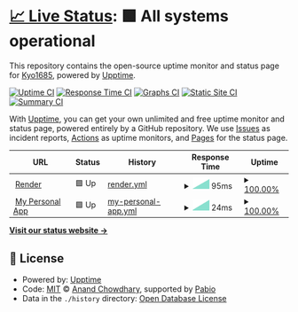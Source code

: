 # [📈 Live Status](https://Kyo1685.github.io/supabase-monitoring): <!--live status--> **🟩 All systems operational**

This repository contains the open-source uptime monitor and status page for [Kyo1685](https://Kyo1685.github.io/supabase-monitoring), powered by [Upptime](https://github.com/upptime/upptime).

[![Uptime CI](https://github.com/Kyo1685/supabase-monitoring/workflows/Uptime%20CI/badge.svg)](https://github.com/Kyo1685/supabase-monitoring/actions?query=workflow%3A%22Uptime+CI%22)
[![Response Time CI](https://github.com/Kyo1685/supabase-monitoring/workflows/Response%20Time%20CI/badge.svg)](https://github.com/Kyo1685/supabase-monitoring/actions?query=workflow%3A%22Response+Time+CI%22)
[![Graphs CI](https://github.com/Kyo1685/supabase-monitoring/workflows/Graphs%20CI/badge.svg)](https://github.com/Kyo1685/supabase-monitoring/actions?query=workflow%3A%22Graphs+CI%22)
[![Static Site CI](https://github.com/Kyo1685/supabase-monitoring/workflows/Static%20Site%20CI/badge.svg)](https://github.com/Kyo1685/supabase-monitoring/actions?query=workflow%3A%22Static+Site+CI%22)
[![Summary CI](https://github.com/Kyo1685/supabase-monitoring/workflows/Summary%20CI/badge.svg)](https://github.com/Kyo1685/supabase-monitoring/actions?query=workflow%3A%22Summary+CI%22)

With [Upptime](https://upptime.js.org), you can get your own unlimited and free uptime monitor and status page, powered entirely by a GitHub repository. We use [Issues](https://github.com/Kyo1685/supabase-monitoring/issues) as incident reports, [Actions](https://github.com/Kyo1685/supabase-monitoring/actions) as uptime monitors, and [Pages](https://Kyo1685.github.io/supabase-monitoring) for the status page.

<!--start: status pages-->
<!-- This summary is generated by Upptime (https://github.com/upptime/upptime) -->
<!-- Do not edit this manually, your changes will be overwritten -->
<!-- prettier-ignore -->
| URL | Status | History | Response Time | Uptime |
| --- | ------ | ------- | ------------- | ------ |
| <img alt="" src="https://icons.duckduckgo.com/ip3/supabase.com.ico" height="13"> [Render](https://supabase.com) | 🟩 Up | [render.yml](https://github.com/Kyo1685/supabase-monitoring/commits/HEAD/history/render.yml) | <details><summary><img alt="Response time graph" src="./graphs/render/response-time-week.png" height="20"> 95ms</summary><br><a href="https://Kyo1685.github.io/supabase-monitoring/history/render"><img alt="Response time 95" src="https://img.shields.io/endpoint?url=https%3A%2F%2Fraw.githubusercontent.com%2FKyo1685%2Fsupabase-monitoring%2FHEAD%2Fapi%2Frender%2Fresponse-time.json"></a><br><a href="https://Kyo1685.github.io/supabase-monitoring/history/render"><img alt="24-hour response time 95" src="https://img.shields.io/endpoint?url=https%3A%2F%2Fraw.githubusercontent.com%2FKyo1685%2Fsupabase-monitoring%2FHEAD%2Fapi%2Frender%2Fresponse-time-day.json"></a><br><a href="https://Kyo1685.github.io/supabase-monitoring/history/render"><img alt="7-day response time 95" src="https://img.shields.io/endpoint?url=https%3A%2F%2Fraw.githubusercontent.com%2FKyo1685%2Fsupabase-monitoring%2FHEAD%2Fapi%2Frender%2Fresponse-time-week.json"></a><br><a href="https://Kyo1685.github.io/supabase-monitoring/history/render"><img alt="30-day response time 95" src="https://img.shields.io/endpoint?url=https%3A%2F%2Fraw.githubusercontent.com%2FKyo1685%2Fsupabase-monitoring%2FHEAD%2Fapi%2Frender%2Fresponse-time-month.json"></a><br><a href="https://Kyo1685.github.io/supabase-monitoring/history/render"><img alt="1-year response time 95" src="https://img.shields.io/endpoint?url=https%3A%2F%2Fraw.githubusercontent.com%2FKyo1685%2Fsupabase-monitoring%2FHEAD%2Fapi%2Frender%2Fresponse-time-year.json"></a></details> | <details><summary><a href="https://Kyo1685.github.io/supabase-monitoring/history/render">100.00%</a></summary><a href="https://Kyo1685.github.io/supabase-monitoring/history/render"><img alt="All-time uptime 100.00%" src="https://img.shields.io/endpoint?url=https%3A%2F%2Fraw.githubusercontent.com%2FKyo1685%2Fsupabase-monitoring%2FHEAD%2Fapi%2Frender%2Fuptime.json"></a><br><a href="https://Kyo1685.github.io/supabase-monitoring/history/render"><img alt="24-hour uptime 100.00%" src="https://img.shields.io/endpoint?url=https%3A%2F%2Fraw.githubusercontent.com%2FKyo1685%2Fsupabase-monitoring%2FHEAD%2Fapi%2Frender%2Fuptime-day.json"></a><br><a href="https://Kyo1685.github.io/supabase-monitoring/history/render"><img alt="7-day uptime 100.00%" src="https://img.shields.io/endpoint?url=https%3A%2F%2Fraw.githubusercontent.com%2FKyo1685%2Fsupabase-monitoring%2FHEAD%2Fapi%2Frender%2Fuptime-week.json"></a><br><a href="https://Kyo1685.github.io/supabase-monitoring/history/render"><img alt="30-day uptime 100.00%" src="https://img.shields.io/endpoint?url=https%3A%2F%2Fraw.githubusercontent.com%2FKyo1685%2Fsupabase-monitoring%2FHEAD%2Fapi%2Frender%2Fuptime-month.json"></a><br><a href="https://Kyo1685.github.io/supabase-monitoring/history/render"><img alt="1-year uptime 100.00%" src="https://img.shields.io/endpoint?url=https%3A%2F%2Fraw.githubusercontent.com%2FKyo1685%2Fsupabase-monitoring%2FHEAD%2Fapi%2Frender%2Fuptime-year.json"></a></details>
| <img alt="" src="https://icons.duckduckgo.com/ip3/supabase.com.ico" height="13"> [My Personal App](https://supabase.com/dashboard/project/kaphkcyzqlemozeszdyd) | 🟩 Up | [my-personal-app.yml](https://github.com/Kyo1685/supabase-monitoring/commits/HEAD/history/my-personal-app.yml) | <details><summary><img alt="Response time graph" src="./graphs/my-personal-app/response-time-week.png" height="20"> 24ms</summary><br><a href="https://Kyo1685.github.io/supabase-monitoring/history/my-personal-app"><img alt="Response time 24" src="https://img.shields.io/endpoint?url=https%3A%2F%2Fraw.githubusercontent.com%2FKyo1685%2Fsupabase-monitoring%2FHEAD%2Fapi%2Fmy-personal-app%2Fresponse-time.json"></a><br><a href="https://Kyo1685.github.io/supabase-monitoring/history/my-personal-app"><img alt="24-hour response time 24" src="https://img.shields.io/endpoint?url=https%3A%2F%2Fraw.githubusercontent.com%2FKyo1685%2Fsupabase-monitoring%2FHEAD%2Fapi%2Fmy-personal-app%2Fresponse-time-day.json"></a><br><a href="https://Kyo1685.github.io/supabase-monitoring/history/my-personal-app"><img alt="7-day response time 24" src="https://img.shields.io/endpoint?url=https%3A%2F%2Fraw.githubusercontent.com%2FKyo1685%2Fsupabase-monitoring%2FHEAD%2Fapi%2Fmy-personal-app%2Fresponse-time-week.json"></a><br><a href="https://Kyo1685.github.io/supabase-monitoring/history/my-personal-app"><img alt="30-day response time 24" src="https://img.shields.io/endpoint?url=https%3A%2F%2Fraw.githubusercontent.com%2FKyo1685%2Fsupabase-monitoring%2FHEAD%2Fapi%2Fmy-personal-app%2Fresponse-time-month.json"></a><br><a href="https://Kyo1685.github.io/supabase-monitoring/history/my-personal-app"><img alt="1-year response time 24" src="https://img.shields.io/endpoint?url=https%3A%2F%2Fraw.githubusercontent.com%2FKyo1685%2Fsupabase-monitoring%2FHEAD%2Fapi%2Fmy-personal-app%2Fresponse-time-year.json"></a></details> | <details><summary><a href="https://Kyo1685.github.io/supabase-monitoring/history/my-personal-app">100.00%</a></summary><a href="https://Kyo1685.github.io/supabase-monitoring/history/my-personal-app"><img alt="All-time uptime 100.00%" src="https://img.shields.io/endpoint?url=https%3A%2F%2Fraw.githubusercontent.com%2FKyo1685%2Fsupabase-monitoring%2FHEAD%2Fapi%2Fmy-personal-app%2Fuptime.json"></a><br><a href="https://Kyo1685.github.io/supabase-monitoring/history/my-personal-app"><img alt="24-hour uptime 100.00%" src="https://img.shields.io/endpoint?url=https%3A%2F%2Fraw.githubusercontent.com%2FKyo1685%2Fsupabase-monitoring%2FHEAD%2Fapi%2Fmy-personal-app%2Fuptime-day.json"></a><br><a href="https://Kyo1685.github.io/supabase-monitoring/history/my-personal-app"><img alt="7-day uptime 100.00%" src="https://img.shields.io/endpoint?url=https%3A%2F%2Fraw.githubusercontent.com%2FKyo1685%2Fsupabase-monitoring%2FHEAD%2Fapi%2Fmy-personal-app%2Fuptime-week.json"></a><br><a href="https://Kyo1685.github.io/supabase-monitoring/history/my-personal-app"><img alt="30-day uptime 100.00%" src="https://img.shields.io/endpoint?url=https%3A%2F%2Fraw.githubusercontent.com%2FKyo1685%2Fsupabase-monitoring%2FHEAD%2Fapi%2Fmy-personal-app%2Fuptime-month.json"></a><br><a href="https://Kyo1685.github.io/supabase-monitoring/history/my-personal-app"><img alt="1-year uptime 100.00%" src="https://img.shields.io/endpoint?url=https%3A%2F%2Fraw.githubusercontent.com%2FKyo1685%2Fsupabase-monitoring%2FHEAD%2Fapi%2Fmy-personal-app%2Fuptime-year.json"></a></details>

<!--end: status pages-->

[**Visit our status website →**](https://Kyo1685.github.io/supabase-monitoring)

## 📄 License

- Powered by: [Upptime](https://github.com/upptime/upptime)
- Code: [MIT](./LICENSE) © [Anand Chowdhary](https://anandchowdhary.com), supported by [Pabio](https://pabio.com)
- Data in the `./history` directory: [Open Database License](https://opendatacommons.org/licenses/odbl/1-0/)
